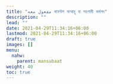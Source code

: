 ```yaml
---
title: "مفعول ‫معه‬ মাফউল মাআহু বা সহগামী কর্মপদ"
description: ""
lead: ""
date: 2021-04-29T11:34:16+06:00
lastmod: 2021-04-29T11:34:16+06:00
draft: true
images: []
menu: 
  nahw:
    parent: mansubaat
weight: 40
toc: true
---
```



